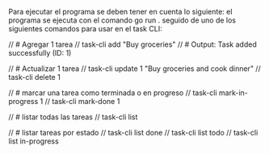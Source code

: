 Para ejecutar el programa se deben tener en cuenta lo siguiente:
el programa se ejecuta con el comando go run . seguido de uno de los siguientes comandos para usar en el task CLI:

// # Agregar 1 tarea
// task-cli add "Buy groceries"
// # Output: Task added successfully (ID: 1)

// # Actualizar 1 tarea
// task-cli update 1 "Buy groceries and cook dinner"
// task-cli delete 1

// # marcar una tarea como terminada o en progreso
// task-cli mark-in-progress 1
// task-cli mark-done 1

// # listar todas las tareas
// task-cli list

// # listar tareas por estado
// task-cli list done
// task-cli list todo
// task-cli list in-progress
